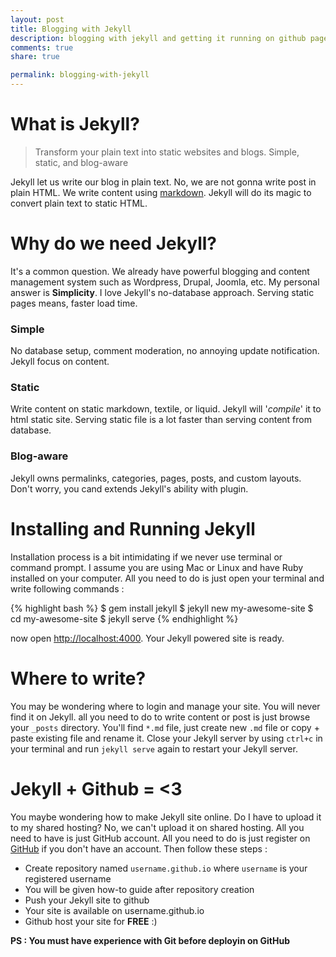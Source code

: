 ```yaml
---
layout: post
title: Blogging with Jekyll
description: blogging with jekyll and getting it running on github pages
comments: true
share: true

permalink: blogging-with-jekyll
---
```


# What is Jekyll?
> Transform your plain text into static websites and blogs. Simple, static, and blog-aware

Jekyll let us write our blog in plain text. No, we are not gonna write post in plain HTML. We write content using [markdown](http://daringfireball.net/projects/markdown/). Jekyll will do its magic to convert plain text to static HTML.

# Why do we need Jekyll?
It's a common question. We already have powerful blogging and content management system such as Wordpress, Drupal, Joomla, etc. My personal answer is **Simplicity**. I love Jekyll's no-database approach. Serving static pages means, faster load time.

### Simple
No database setup, comment moderation, no annoying update notification. Jekyll focus on content. 

### Static
Write content on static markdown, textile, or liquid. Jekyll will '*compile*' it to html static site. Serving static file is a lot faster than serving content from database.

### Blog-aware
Jekyll owns permalinks, categories, pages, posts, and custom layouts. Don't worry, you cand extends Jekyll's ability with plugin.

# Installing and Running Jekyll

Installation process is a bit intimidating if we never use terminal or command prompt. I assume you are using Mac or Linux and have Ruby installed on your computer. All you need to do is just open your terminal and write following commands : 

{% highlight bash %}
$ gem install jekyll
$ jekyll new my-awesome-site
$ cd my-awesome-site
$ jekyll serve
{% endhighlight %}
	
now open [http://localhost:4000](http://localhost:4000). Your Jekyll powered site is ready. 

# Where to write?
You may be wondering where to login and manage your site. You will never find it on Jekyll. all you need to do to write content or post is just browse your `_posts` directory. You'll find `*.md` file, just create new `.md` file or copy + paste existing file and rename it. Close your Jekyll server by using `ctrl+c` in your terminal and run `jekyll serve` again to restart your Jekyll server.

# Jekyll + Github = <3
You maybe wondering how to make Jekyll site online. Do I have to upload it to my shared hosting? No, we can't upload it on shared hosting. All you need to have is just GitHub account. All you need to do is just register on [GitHub](http://github.com) if you don't have an account. Then follow these steps :

- Create repository named `username.github.io` where `username` is your registered username
- You will be given how-to guide after repository creation
- Push your Jekyll site to github 
- Your site is available on username.github.io
- Github host your site for **FREE** :)

**PS : You must have experience with Git before deployin on GitHub**